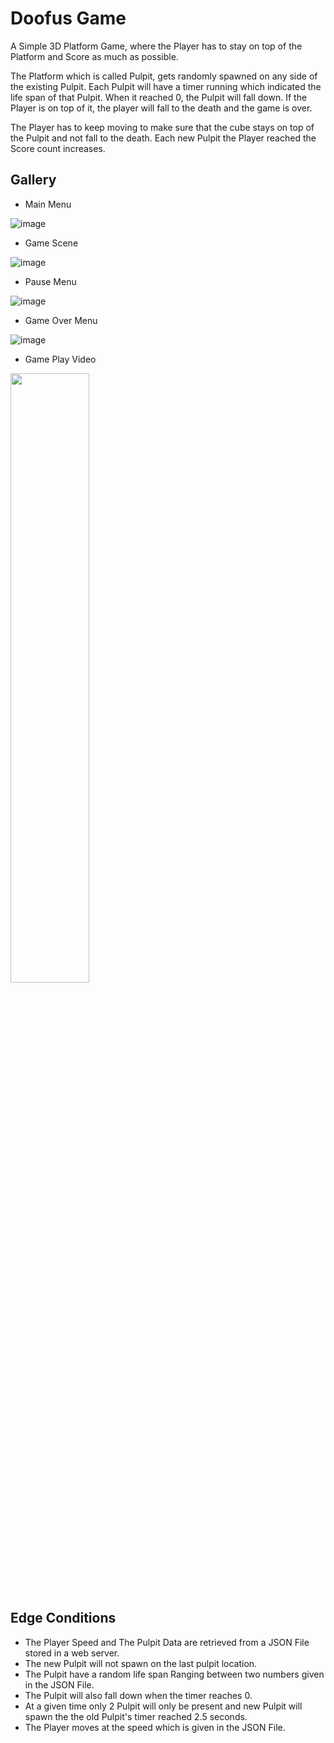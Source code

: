 # Doofus Game

A Simple 3D Platform Game, where the Player has to stay on top of the Platform and Score as much as possible.

The Platform which is called Pulpit, gets randomly spawned on any side of the existing Pulpit.
Each Pulpit will have a timer running which indicated the life span of that Pulpit.
When it reached 0, the Pulpit will fall down.
If the Player is on top of it, the player will fall to the death and the game is over.

The Player has to keep moving to make sure that the cube stays on top of the Pulpit and not fall to the death. Each new Pulpit the Player reached the Score count increases.

## Gallery

- Main Menu

![image](https://user-images.githubusercontent.com/83279100/189513616-149ce4ae-bfab-419f-a194-007b92ce2cb6.png)

- Game Scene

![image](https://user-images.githubusercontent.com/83279100/189513639-b135c83e-c530-4450-9cda-e23f70650751.png)

- Pause Menu

![image](https://user-images.githubusercontent.com/83279100/189513643-1183a96c-4763-49b9-b078-02eec51bfd06.png)

- Game Over Menu

![image](https://user-images.githubusercontent.com/83279100/189513646-93a1d165-0254-4f19-beb7-698a542a9df4.png)

- Game Play Video

[<img src="https://user-images.githubusercontent.com/83279100/189513616-149ce4ae-bfab-419f-a194-007b92ce2cb6.png" width="50%">](https://youtu.be/K_JtiR0kT_A "View Video on Youtube")

## Edge Conditions

- The Player Speed and The Pulpit Data are retrieved from a JSON File stored in a web server.
- The new Pulpit will not spawn on the last pulpit location.
- The Pulpit have a random life span Ranging between two numbers given in the JSON File.
- The Pulpit will also fall down when the timer reaches 0.
- At a given time only 2 Pulpit will only be present and new Pulpit will spawn the the old Pulpit's timer reached 2.5 seconds.
- The Player moves at the speed which is given in the JSON File.
